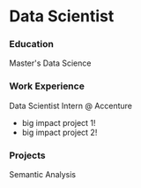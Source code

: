 # Data Scientist

### Education
Master's Data Science

### Work Experience
Data Scientist Intern @ Accenture 
- big impact project 1!
- big impact project 2!

### Projects
Semantic Analysis
